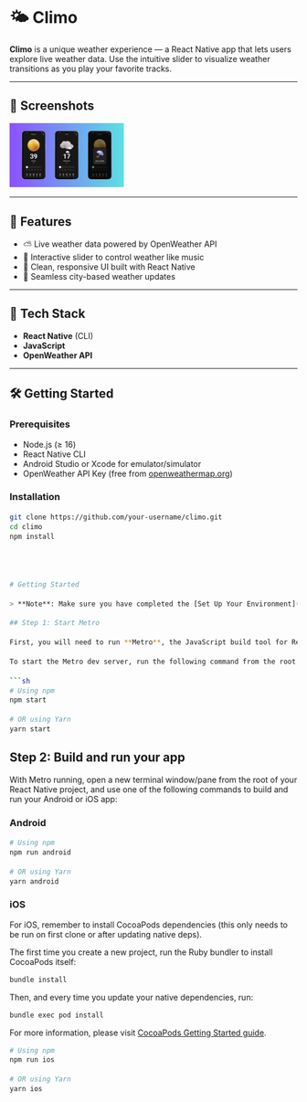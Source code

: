 # 🌤️ Climo

**Climo** is a unique weather experience — a React Native app that lets users explore live weather data. Use the intuitive slider to visualize weather transitions as you play your favorite tracks.

---

## 📸 Screenshots

<img src="./screenshots/climo-ss.png" alt="Home" width="200" />

---

## 🚀 Features

- ⛅ Live weather data powered by OpenWeather API
- 🎵 Interactive slider to control weather like music
- 📱 Clean, responsive UI built with React Native
- 🔄 Seamless city-based weather updates

---

## 🧰 Tech Stack

- **React Native** (CLI)
- **JavaScript**
- **OpenWeather API**

---

## 🛠️ Getting Started

### Prerequisites

- Node.js (≥ 16)
- React Native CLI
- Android Studio or Xcode for emulator/simulator
- OpenWeather API Key (free from [openweathermap.org](https://openweathermap.org/api))

### Installation

````bash
git clone https://github.com/your-username/climo.git
cd climo
npm install




# Getting Started

> **Note**: Make sure you have completed the [Set Up Your Environment](https://reactnative.dev/docs/set-up-your-environment) guide before proceeding.

## Step 1: Start Metro

First, you will need to run **Metro**, the JavaScript build tool for React Native.

To start the Metro dev server, run the following command from the root of your React Native project:

```sh
# Using npm
npm start

# OR using Yarn
yarn start
````

## Step 2: Build and run your app

With Metro running, open a new terminal window/pane from the root of your React Native project, and use one of the following commands to build and run your Android or iOS app:

### Android

```sh
# Using npm
npm run android

# OR using Yarn
yarn android
```

### iOS

For iOS, remember to install CocoaPods dependencies (this only needs to be run on first clone or after updating native deps).

The first time you create a new project, run the Ruby bundler to install CocoaPods itself:

```sh
bundle install
```

Then, and every time you update your native dependencies, run:

```sh
bundle exec pod install
```

For more information, please visit [CocoaPods Getting Started guide](https://guides.cocoapods.org/using/getting-started.html).

```sh
# Using npm
npm run ios

# OR using Yarn
yarn ios
```
